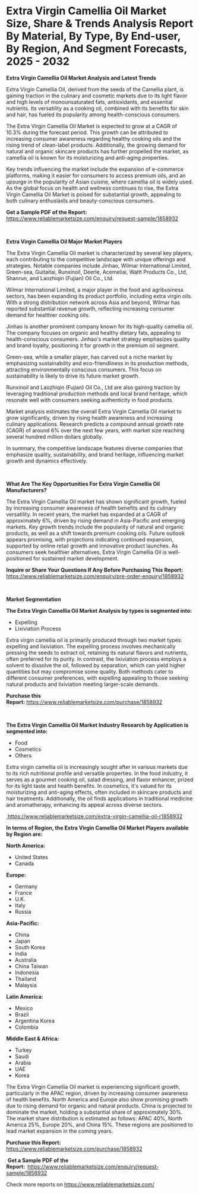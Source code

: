 <p><h1>Extra Virgin Camellia Oil Market Size, Share & Trends Analysis Report By Material, By Type, By End-user, By Region, And Segment Forecasts, 2025 - 2032</h1></p><p><strong>Extra Virgin Camellia Oil Market Analysis and Latest Trends</strong></p>
<p><p>Extra Virgin Camellia Oil, derived from the seeds of the Camellia plant, is gaining traction in the culinary and cosmetic markets due to its light flavor and high levels of monounsaturated fats, antioxidants, and essential nutrients. Its versatility as a cooking oil, combined with its benefits for skin and hair, has fueled its popularity among health-conscious consumers.</p><p>The Extra Virgin Camellia Oil Market is expected to grow at a CAGR of 10.3% during the forecast period. This growth can be attributed to increasing consumer awareness regarding healthy cooking oils and the rising trend of clean-label products. Additionally, the growing demand for natural and organic skincare products has further propelled the market, as camellia oil is known for its moisturizing and anti-aging properties.</p><p>Key trends influencing the market include the expansion of e-commerce platforms, making it easier for consumers to access premium oils, and an upsurge in the popularity of Asian cuisine, where camellia oil is widely used. As the global focus on health and wellness continues to rise, the Extra Virgin Camellia Oil Market is poised for substantial growth, appealing to both culinary enthusiasts and beauty-conscious consumers.</p></p>
<p><strong>Get a Sample PDF of the Report:&nbsp;</strong> <a href="https://www.reliablemarketsize.com/enquiry/request-sample/1858932?utm_campaign=3351&utm_medium=2&utm_source=Github&utm_content=ia&utm_term=07042025&utm_id=extra-virgin-camellia-oil">https://www.reliablemarketsize.com/enquiry/request-sample/1858932</a></p>
<p>&nbsp;</p>
<p><strong>Extra Virgin Camellia Oil Major Market Players</strong></p>
<p><p>The Extra Virgin Camellia Oil market is characterized by several key players, each contributing to the competitive landscape with unique offerings and strategies. Notable companies include Jinhao, Wilmar International Limited, Green-sea, Guitaitai, Runxinoil, Deerle, Acemeliai, Waltt Products Co., Ltd, Shanrun, and Laozhiqin (Fujian) Oil Co., Ltd.</p><p>Wilmar International Limited, a major player in the food and agribusiness sectors, has been expanding its product portfolio, including extra virgin oils. With a strong distribution network across Asia and beyond, Wilmar has reported substantial revenue growth, reflecting increasing consumer demand for healthier cooking oils.</p><p>Jinhao is another prominent company known for its high-quality camellia oil. The company focuses on organic and healthy dietary fats, appealing to health-conscious consumers. Jinhao's market strategy emphasizes quality and brand loyalty, positioning it for growth in the premium oil segment.</p><p>Green-sea, while a smaller player, has carved out a niche market by emphasizing sustainability and eco-friendliness in its production methods, attracting environmentally conscious consumers. This focus on sustainability is likely to drive its future market growth.</p><p>Runxinoil and Laozhiqin (Fujian) Oil Co., Ltd are also gaining traction by leveraging traditional production methods and local brand heritage, which resonate well with consumers seeking authenticity in food products.</p><p>Market analysis estimates the overall Extra Virgin Camellia Oil market to grow significantly, driven by rising health awareness and increasing culinary applications. Research predicts a compound annual growth rate (CAGR) of around 6% over the next few years, with market size reaching several hundred million dollars globally.</p><p>In summary, the competitive landscape features diverse companies that emphasize quality, sustainability, and brand heritage, influencing market growth and dynamics effectively.</p></p>
<p>&nbsp;</p>
<p><strong>What Are The Key Opportunities For Extra Virgin Camellia Oil Manufacturers?</strong></p>
<p><p>The Extra Virgin Camellia Oil market has shown significant growth, fueled by increasing consumer awareness of health benefits and its culinary versatility. In recent years, the market has expanded at a CAGR of approximately 6%, driven by rising demand in Asia-Pacific and emerging markets. Key growth trends include the popularity of natural and organic products, as well as a shift towards premium cooking oils. Future outlook appears promising, with projections indicating continued expansion, supported by online retail growth and innovative product launches. As consumers seek healthier alternatives, Extra Virgin Camellia Oil is well-positioned for sustained market development.</p></p>
<p><strong>Inquire or Share Your Questions If Any Before Purchasing This Report:</strong> <a href="https://www.reliablemarketsize.com/enquiry/pre-order-enquiry/1858932?utm_campaign=3351&utm_medium=2&utm_source=Github&utm_content=ia&utm_term=07042025&utm_id=extra-virgin-camellia-oil">https://www.reliablemarketsize.com/enquiry/pre-order-enquiry/1858932</a></p>
<p>&nbsp;</p>
<p><strong>Market Segmentation</strong></p>
<p><strong>The Extra Virgin Camellia Oil Market Analysis by types is segmented into:</strong></p>
<p><ul><li>Expelling</li><li>Lixiviation Process</li></ul></p>
<p><p>Extra virgin camellia oil is primarily produced through two market types: expelling and lixiviation. The expelling process involves mechanically pressing the seeds to extract oil, retaining its natural flavors and nutrients, often preferred for its purity. In contrast, the lixiviation process employs a solvent to dissolve the oil, followed by separation, which can yield higher quantities but may compromise some quality. Both methods cater to different consumer preferences, with expelling appealing to those seeking natural products and lixiviation meeting larger-scale demands.</p></p>
<p><strong>Purchase this Report:&nbsp;</strong><a href="https://www.reliablemarketsize.com/purchase/1858932?utm_campaign=3351&utm_medium=2&utm_source=Github&utm_content=ia&utm_term=07042025&utm_id=extra-virgin-camellia-oil">https://www.reliablemarketsize.com/purchase/1858932</a></p>
<p>&nbsp;</p>
<p><strong>The Extra Virgin Camellia Oil Market Industry Research by Application is segmented into:</strong></p>
<p><ul><li>Food</li><li>Cosmetics</li><li>Others</li></ul></p>
<p><p>Extra virgin camellia oil is increasingly sought after in various markets due to its rich nutritional profile and versatile properties. In the food industry, it serves as a gourmet cooking oil, salad dressing, and flavor enhancer, prized for its light taste and health benefits. In cosmetics, it's valued for its moisturizing and anti-aging effects, often included in skincare products and hair treatments. Additionally, the oil finds applications in traditional medicine and aromatherapy, enhancing its appeal across diverse sectors.</p></p>
<p><a href="https://www.reliablemarketsize.com/extra-virgin-camellia-oil-r1858932?utm_campaign=3351&utm_medium=2&utm_source=Github&utm_content=ia&utm_term=07042025&utm_id=extra-virgin-camellia-oil">&nbsp;https://www.reliablemarketsize.com/extra-virgin-camellia-oil-r1858932</a></p>
<p><strong>In terms of Region, the Extra Virgin Camellia Oil Market Players available by Region are:</strong></p>
<p>
    <p> <strong> North America: </strong>
        <ul>
            <li>United States</li>
            <li>Canada</li>
        </ul>
        </p> 
    <p> <strong> Europe: </strong>
        <ul>
            <li>Germany</li>
            <li>France</li>
            <li>U.K.</li>
            <li>Italy</li>
            <li>Russia</li>
        </ul>
        </p> 
    <p> <strong> Asia-Pacific: </strong>
        <ul>
            <li>China</li>
            <li>Japan</li>
            <li>South Korea</li>
            <li>India</li>
            <li>Australia</li>
            <li>China Taiwan</li>
            <li>Indonesia</li>
            <li>Thailand</li>
            <li>Malaysia</li>
        </ul>
        </p> 
    <p> <strong> Latin America: </strong>
        <ul>
            <li>Mexico</li>
            <li>Brazil</li>
            <li>Argentina Korea</li>
            <li>Colombia</li>
        </ul>
        </p> 
    <p> <strong> Middle East & Africa: </strong>
        <ul>
            <li>Turkey</li>
            <li>Saudi</li>
            <li>Arabia</li>
            <li>UAE</li>
            <li>Korea</li>
        </ul>
    </p>
    </p>
<p><p>The Extra Virgin Camellia Oil market is experiencing significant growth, particularly in the APAC region, driven by increasing consumer awareness of health benefits. North America and Europe also show promising growth due to rising demand for organic and natural products. China is projected to dominate the market, holding a substantial share of approximately 30%. The market share distribution is estimated as follows: APAC 40%, North America 25%, Europe 20%, and China 15%. These regions are positioned to lead market expansion in the coming years.</p></p>
<p><strong>Purchase this Report: </strong><a href="https://www.reliablemarketsize.com/purchase/1858932?utm_campaign=3351&utm_medium=2&utm_source=Github&utm_content=ia&utm_term=07042025&utm_id=extra-virgin-camellia-oil">https://www.reliablemarketsize.com/purchase/1858932</a></p>
<p>&nbsp;<strong>Get a Sample PDF of the Report:&nbsp;&nbsp;</strong><a href="https://www.reliablemarketsize.com/enquiry/request-sample/1858932?utm_campaign=3351&utm_medium=2&utm_source=Github&utm_content=ia&utm_term=07042025&utm_id=extra-virgin-camellia-oil">https://www.reliablemarketsize.com/enquiry/request-sample/1858932</a></p>
<p><strong></strong></p>
<p>Check more reports on <a href="https://www.reliablemarketsize.com/?utm_campaign=3351&utm_medium=2&utm_source=Github&utm_content=ia&utm_term=07042025&utm_id=extra-virgin-camellia-oil">https://www.reliablemarketsize.com/</a></p>
